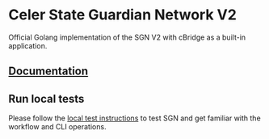 # Celer State Guardian Network V2

Official Golang implementation of the SGN V2 with cBridge as a built-in application.

## [Documentation](./docs)

## Run local tests

Please follow the [local test instructions](./test/README.md) to test SGN and get familiar with the workflow and CLI operations.